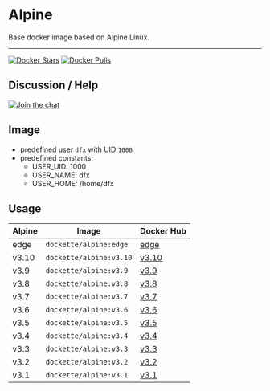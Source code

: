 # Alpine

Base docker image based on Alpine Linux.

-----

[![Docker Stars](https://img.shields.io/docker/stars/dockette/alpine.svg?style=flat)](https://hub.docker.com/r/dockette/alpine/)
[![Docker Pulls](https://img.shields.io/docker/pulls/dockette/alpine.svg?style=flat)](https://hub.docker.com/r/dockette/alpine/)

## Discussion / Help

[![Join the chat](https://img.shields.io/gitter/room/dockette/dockette.svg?style=flat-square)](https://gitter.im/contributte/contributte?utm_source=badge&utm_medium=badge&utm_campaign=pr-badge&utm_content=badge)

## Image

- predefined user `dfx` with UID `1000`
- predefined constants:
    - USER_UID: 1000
    - USER_NAME: dfx
    - USER_HOME: /home/dfx

## Usage

| Alpine | Image                   | Docker Hub |
|--------|-------------------------|------------|
| edge   | `dockette/alpine:edge`  | [edge](https://hub.docker.com/r/dockette/alpine)  |
| v3.10  | `dockette/alpine:v3.10` | [v3.10](https://hub.docker.com/r/dockette/alpine) |
| v3.9   | `dockette/alpine:v3.9`  | [v3.9](https://hub.docker.com/r/dockette/alpine)  |
| v3.8   | `dockette/alpine:v3.8`  | [v3.8](https://hub.docker.com/r/dockette/alpine)  |
| v3.7   | `dockette/alpine:v3.7`  | [v3.7](https://hub.docker.com/r/dockette/alpine)  |
| v3.6   | `dockette/alpine:v3.6`  | [v3.6](https://hub.docker.com/r/dockette/alpine)  |
| v3.5   | `dockette/alpine:v3.5`  | [v3.5](https://hub.docker.com/r/dockette/alpine)  |
| v3.4   | `dockette/alpine:v3.4`  | [v3.4](https://hub.docker.com/r/dockette/alpine)  |
| v3.3   | `dockette/alpine:v3.3`  | [v3.3](https://hub.docker.com/r/dockette/alpine)  |
| v3.2   | `dockette/alpine:v3.2`  | [v3.2](https://hub.docker.com/r/dockette/alpine)  |
| v3.1   | `dockette/alpine:v3.1`  | [v3.1](https://hub.docker.com/r/dockette/alpine)  |
